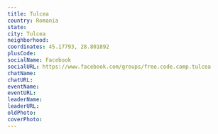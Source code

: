 ```yaml
---
title: Tulcea
country: Romania
state: 
city: Tulcea
neighborhood: 
coordinates: 45.17793, 28.801892
plusCode:
socialName: Facebook
socialURL: https://www.facebook.com/groups/free.code.camp.tulcea
chatName:
chatURL:
eventName:
eventURL:
leaderName:
leaderURL:
oldPhoto: 
coverPhoto:
---
```

